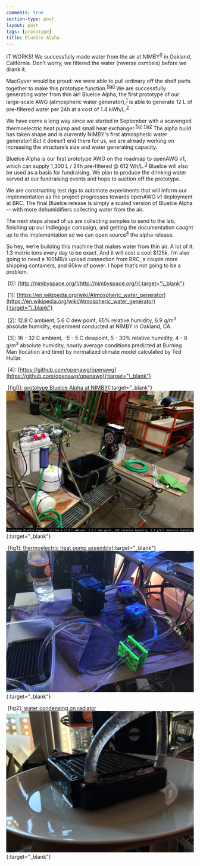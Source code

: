 ```yaml
---
comments: true
section-type: post
layout: post
tags: [prototype]
title: BlueIce Alpha
---
```


IT WORKS! We successfully made water from the air at NIMBY<sup>[0](#0)</sup> in Oakland, California. Don’t worry, we filtered the water (reverse osmosis) before we drank it.

MacGyver would be proud: we were able to pull ordinary off the shelf parts together to make this prototype function.<sup>[fig0](#fig0)</sup> We are successfully generating water from thin air! BlueIce Alpha, the first prototype of our large-scale AWG (atmospheric water generator),<sup>[1](#1)</sup> is able to generate 12 L of pre-filtered water per 24h at a cost of 1.4 kWh/L.<sup>[2](#2)</sup>

We have come a long way since we started in September with a scavenged thermoelectric heat pump and small heat exchanger.<sup>[fig1](#fig1)</sup> <sup>[fig2](#fig2)</sup> The alpha build has taken shape and is currently NIMBY's first atmospheric water generator! But it doesn’t end there for us, we are already working on increasing the structure’s size and water generating capacity.

BlueIce Alpha is our first prototype AWG on the roadmap to openAWG v1, which can supply 1,300 L / 24h pre-filtered @ 612 Wh/L.<sup>[3](#3)</sup> BlueIce will also be used as a basis for fundraising. We plan to produce the drinking water served at our fundraising events and hope to auction off the prototype.

We are constructing test rigs to automate experiments that will inform our implementation as the project progresses towards openAWG v1 deployment at BRC. The final BlueIce release is simply a scaled version of BlueIce Alpha -- with more dehumidifiers collecting water from the air.

The next steps ahead of us are collecting samples to send to the lab, finishing up our Indiegogo campaign, and getting the documentation caught up to the implementation so we can open source<sup>[4](#4)</sup> the alpha release.

So hey, we’re building this machine that makes water from thin air. A lot of it. 1.3 metric tons every day to be exact. And it will cost a cool $125k. I’m also going to need a 100MB/s upload connection from BRC, a couple more shipping containers, and 60kw of power. I hope that’s not going to be a problem.


<a name="0">&nbsp;</a>\[0\]: [http://nimbyspace.org/](http://nimbyspace.org/){:target="\_blank"}

<a name="1">&nbsp;</a>\[1\]: [https://en.wikipedia.org/wiki/Atmospheric_water_generator](https://en.wikipedia.org/wiki/Atmospheric_water_generator){:target="\_blank"}

<a name="2">&nbsp;</a>\[2\]: 12.8 C ambient, 5.6 C dew point, 65% relative humidity, 6.9 g/m<sup>3</sup> absolute humidity, experiment conducted at NIMBY in Oakland, CA.

<a name="3">&nbsp;</a>\[3\]: 16 - 32 C ambient, -5 - 5 C dewpoint, 5 - 30% relative humidity, 4 - 6 g/m<sup>3</sup> absolute humidity, hourly average conditions predicted at Burning Man (location and time) by normalized climate model calculated by Ted Hullar.

<a name="4">&nbsp;</a>\[4\]: [https://github.com/openawg/openawg](https://github.com/openawg/openawg){:target="\_blank"}

<a name="fig0">&nbsp;</a>\[fig0\]: [prototype BlueIce Alpha at NIMBY](/assets/IMG_9957.jpg){:target="\_blank"}
[![prototype BlueIce Alpha at NIMBY](/assets/IMG_9957.jpg)](/assets/IMG_9957.jpg){:target="\_blank"}

<a name="fig1">&nbsp;</a>\[fig1\]: [thermoelectric heat pump assembly](/assets/IMG_9362.jpg){:target="\_blank"}
[![thermoelectric heat pump assembly](/assets/IMG_9362.jpg)](/assets/IMG_9362.jpg){:target="\_blank"}

<a name="fig2">&nbsp;</a>\[fig2\]: [water condensing on radiator](/assets/IMG_9364.jpg{:target="\_blank"})
[![water condensing onto a small pc liquid cooling heat exchanger](/assets/IMG_9364.jpg)](/assets/IMG_9364.jpg){:target="\_blank"}

